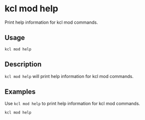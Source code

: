 # kcl mod help

Print help information for kcl mod commands.

## Usage

```shell
kcl mod help
```

## Description

`kcl mod help` will print help information for kcl mod commands.

## Examples

Use `kcl mod help` to print help information for kcl mod commands.

```shell
kcl mod help
```

